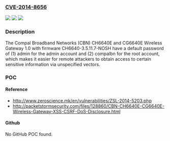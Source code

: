 ### [CVE-2014-8656](https://cve.mitre.org/cgi-bin/cvename.cgi?name=CVE-2014-8656)
![](https://img.shields.io/static/v1?label=Product&message=n%2Fa&color=blue)
![](https://img.shields.io/static/v1?label=Version&message=n%2Fa&color=blue)
![](https://img.shields.io/static/v1?label=Vulnerability&message=n%2Fa&color=brighgreen)

### Description

The Compal Broadband Networks (CBN) CH6640E and CG6640E Wireless Gateway 1.0 with firmware CH6640-3.5.11.7-NOSH have a default password of (1) admin for the admin account and (2) compalbn for the root account, which makes it easier for remote attackers to obtain access to certain sensitive information via unspecified vectors.

### POC

#### Reference
- http://www.zeroscience.mk/en/vulnerabilities/ZSL-2014-5203.php
- http://packetstormsecurity.com/files/128860/CBN-CH6640E-CG6640E-Wireless-Gateway-XSS-CSRF-DoS-Disclosure.html

#### Github
No GitHub POC found.

